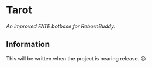 # Tarot 
*An improved FATE botbase for RebornBuddy.*

## Information
This will be written when the project is nearing release. :smiley:
